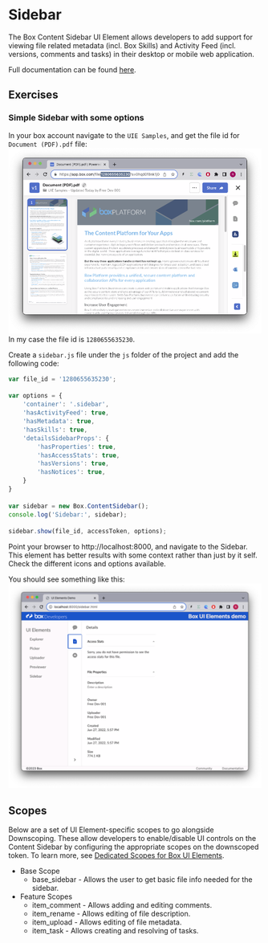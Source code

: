 # Sidebar
The Box Content Sidebar UI Element allows developers to add support for viewing file related metadata (incl. Box Skills) and Activity Feed (incl. versions, comments and tasks) in their desktop or mobile web application.

Full documentation can be found [here](https://developer.box.com/guides/embed/ui-elements/sidebar/).

## Exercises

### Simple Sidebar with some options
In your box account navigate to the `UIE Samples`, and get the file id for `Document (PDF).pdf` file:
![Alt text](/images/preview_file_id.png)
In my case the file id is `1280655635230`.

Create a `sidebar.js` file under the `js` folder of the project and add the following code:
```javascript
var file_id = '1280655635230';

var options = {
    'container': '.sidebar',
    'hasActivityFeed': true,
    'hasMetadata': true,
    'hasSkills': true,
    'detailsSidebarProps': {
        'hasProperties': true,
        'hasAccessStats': true,
        'hasVersions': true,
        'hasNotices': true,	
    }
}

var sidebar = new Box.ContentSidebar();
console.log('Sidebar:', sidebar);

sidebar.show(file_id, accessToken, options);
```
Point your browser to http://localhost:8000, and navigate to the Sidebar. This element has better results with some context rather than just by it self. Check the different icons and options available.

You should see something like this:
![Alt text](/images/sidebar.png)

## Scopes

Below are a set of UI Element-specific scopes to go alongside Downscoping. These allow developers to enable/disable UI controls on the Content Sidebar by configuring the appropriate scopes on the downscoped token. To learn more, see [Dedicated Scopes for Box UI Elements](https://developer.box.com/guides/api-calls/permissions-and-errors/scopes/).

* Base Scope
    * base_sidebar - Allows the user to get basic file info needed for the sidebar.
* Feature Scopes
    * item_comment  - Allows adding and editing comments.
    * item_rename   - Allows editing of file description.
    * item_upload   - Allows editing of file metadata.
    * item_task     - Allows creating and resolving of tasks.
